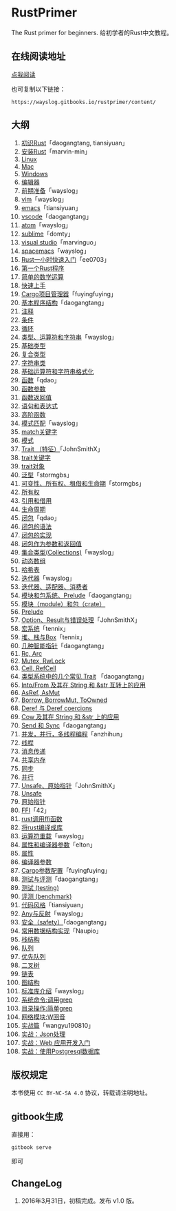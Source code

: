 # RustPrimer
The Rust primer for beginners.
给初学者的Rust中文教程。

## 在线阅读地址

[点我阅读](https://wayslog.gitbooks.io/rustprimer/content/)

也可复制以下链接：

```
https://wayslog.gitbooks.io/rustprimer/content/
```

## 大纲

1. [初识Rust](./01-1st-glance/README.md)「daogangtang, tiansiyuan」
2. [安装Rust](./02-install/02-00-preface.md)「marvin-min」
  1. [Linux](./02-install/02-01-install_rust_on_linux.md)
  2. [Mac](./02-install/02-02-install_rust_on_mac_os.md)
  3. [Windows](./02-install/02-03-install_rust_on_windows.md)
3. [编辑器](./03-editors/03-00-preface.md)
  1. [前期准备](./03-editors/03-01-before.md)「wayslog」
  1. [vim](./03-editors/03-02-vim.md)「wayslog」
  2. [emacs](./03-editors/03-03-emacs.md)「tiansiyuan」
  3. [vscode](./03-editors/03-04-vscode.md)「daogangtang」
  4. [atom](./03-editors/03-05-atom.md)「wayslog」
  6. [sublime](./03-editors/03-06-sublime.md)「domty」
  7. [visual studio](./03-editors/03-07-visualstudio.md)「marvinguo」
  9. [spacemacs](./03-editors/03-10-spacemacs.md)「wayslog」
4. [Rust一小时快速入门](./04-quickstart/04-00-intro.md)「ee0703」
  1. [第一个Rust程序](./04-quickstart/04-01-hello-world.md)
  2. [简单的数学运算](./04-quickstart/04-02-basic-math.md)
  3. [快速上手](./04-quickstart/04-03-cheet-sheet.md)
5. [Cargo项目管理器](./05-cargo-projects-manager/05-cargo-projects-manager.md)「fuyingfuying」
6. [基本程序结构](./06-flow/06-00-preface.md)「daogangtang」
  1. [注释](./06-flow/06-01-comment.md)
  2. [条件](./06-flow/06-02-condition.md)
  3. [循环](./06-flow/06-03-repeatition.md)
7. [类型、运算符和字符串](07-type/07-00-preface.md)「wayslog」
  1. [基础类型](07-type/07-01-types.md)
  2. [复合类型](07-type/07-02-compound-types.md)
  2. [字符串类](07-type/07-03-strings.md)
  4. [基础运算符和字符串格式化](07-type/07-04-operator-and-format.md)
8. [函数](./08-function/08-00-overview.md)「qdao」
  1. [函数参数](./08-function/08-01-arguement.md)
  2. [函数返回值](./08-function/08-02-return_value.md)
  3. [语句和表达式](08-function/08-03-statement_expression.md)
  4. [高阶函数](08-function/08-04-high_order_function.md)
9. [模式匹配](09-match/09-00-overview.md)「wayslog」
  1. [match关键字](09-match/09-01-match.md)
  2. [模式](09-match/09-02-pattern.md)
10. [Trait （特征）](10-trait/10-00-overview.md)「JohnSmithX」
  1. [trait关键字](10-trait/10-01-trait.md)
  2. [trait对象](10-trait/10-02-trait-object.md)
11. [泛型](11-generics/11-01-generics.md)「stormgbs」
12. [可变性、所有权、租借和生命期](12-ownership-system/12-00-ownership_system.md)「stormgbs」
  1. [所有权](12-ownership-system/12-01-ownership.md)
  2. [引用和借用](12-ownership-system/12-02-borrowing_references.md)
  3. [生命周期](12-ownership-system/12-03-lifetimes.md)
13. [闭包](13-closure/13-00-overview.md)「qdao」
  1. [闭包的语法](13-closure/13-01-syntax.md)
  2. [闭包的实现](13-closure/13-02-implementation.md)
  3. [闭包作为参数和返回值](13-closure/13-03-as_argument_return_value.md)
14. [集合类型(Collections)](14-collections/14-00-overview.md)「wayslog」
  1. [动态数组](14-collections/14-01-vec.md)
  2. [哈希表](14-collections/14-02-hashmap.md)
15. [迭代器](15-iterator/15-00-overview.md)「wayslog」
  1. [迭代器、适配器、消费者](15-iterator/15-01-iterator.md)
16. [模块和包系统、Prelude](16-modules/16-00-preface.md)「daogangtang」
  1. [模块（module）和包（crate）](16-modules/16-01-module.md)
  2. [Prelude](16-modules/16-02-prelude.md)
17. [Option、Result与错误处理](17-error-handling/17-01-option-result.md)「JohnSmithX」
18. [宏系统](18-macro/18-01-macro.md)「tennix」
19. [堆、栈与Box](./19-heap-stack/heap-stack.md)「tennix」
20. [几种智能指针](./20-rcarc/20-00-preface.md)「daogangtang」
  1. [Rc, Arc](./20-rcarc/20-01-rcarc.md)
  2. [Mutex, RwLock](./20-rcarc/20-02-mutex.md)
  3. [Cell, RefCell](./20-rcarc/20-03-cell.md)
21. [类型系统中的几个常见 Trait](./21-intoborrow/21-00-preface.md) 「daogangtang」
  1. [Into/From 及其在 String 和 &str 互转上的应用](./21-intoborrow/21-01-into.md)
  2. [AsRef, AsMut](./21-intoborrow/21-02-asref.md)
  3. [Borrow, BorrowMut, ToOwned](./21-intoborrow/21-03-borrow.md)
  4. [Deref 与 Deref coercions](./21-intoborrow/21-04-deref.md)
  5. [Cow 及其在 String 和 &str 上的应用](./21-intoborrow/21-05-cow.md)
22. [Send 和 Sync](./22-marker/21-01-sendsync.md)「daogangtang」
23. [并发，并行，多线程编程](./23-concurrency-parallel-threads/23-00-preface.md)「anzhihun」
  1. [线程](./23-concurrency-parallel-threads/24-01-thread.md)
  2. [消息传递](./23-concurrency-parallel-threads/24-02-message-passing.md)
  3. [共享内存](./23-concurrency-parallel-threads/24-03-share-memory.md)
  4. [同步](./23-concurrency-parallel-threads/24-04-synchronize.md)
  5. [并行](./23-concurrency-parallel-threads/24-05-parallel.md)
24. [Unsafe、原始指针](24-unsafety-rawpointer/24-00-preface.md)「JohnSmithX」
  1. [Unsafe](24-unsafety-rawpointer/24-01-unsafety.md)
  2. [原始指针](24-unsafety-rawpointer/24-02-raw-pointer.md)
25. [FFI](25-ffi/25-00-preface.md)「42」
  1. [rust调用ffi函数](25-ffi/25-01-calling-ffi-functions.md)
  2. [将rust编译成库](25-ffi/25-02-compiling-rust-to-lib.md)
26. [运算符重载](26-operator-overload/26-01-operator.md)「wayslog」
27. [属性和编译器参数](27-attr-and-compiler-args/27-00-preface.md)「elton」
  1. [属性](27-attr-and-compiler-args/27-01-attributes.md)
  2. [编译器参数](27-attr-and-compiler-args/27-02-rustc-options.md)
28. [Cargo参数配置](28-cargo-detailed-cfg/28-01-cargo-detailed-cfg.md)「fuyingfuying」
29. [测试与评测](29-testing/29-00-preface.md)「daogangtang」
  1. [测试 (testing)](29-testing/29-01-threearchtest.md)
  2. [评测 (benchmark)](29-testing/29-02-bench.md)
30. [代码风格](30-coding-style/30-01-style.md)「tiansiyuan」
31. [Any与反射](31-any/31-01-any.md)「wayslog」
32. [安全（safety）](32-safety/32-01-safety.md)「daogangtang」
33. [常用数据结构实现](33-data-struct/33-00-preface.md)「Naupio」
  1. [栈结构](33-data-struct/33-01-stack.md)
  2. [队列](33-data-struct/33-02-queue.md)
  3. [优先队列](33-data-struct/33-03-priority_queue.md)
  4. [二叉树](33-data-struct/33-04-binary_tree.md)
  5. [链表](33-data-struct/33-05-linked_list.md)
  6. [图结构](33-data-struct/33-06-graph.md)
34. [标准库介绍](34-std/34-00-overview.md)「wayslog」
  1. [系统命令:调用grep](34-std/34-01-process.md)
  2. [目录操作:简单grep](34-std/34-02-fs-and-path.md)
  3. [网络模块:W回音](34-std/34-03-net.md)
35. [实战篇](35-action/35-00-preface.md)「wangyu190810」
  1. [实战：Json处理](35-action/json_data/readme.md)
  2. [实战：Web 应用开发入门](35-action/mysite/readme.md)
  3. [实战：使用Postgresql数据库](35-action/db/readme.md)

## 版权规定

本书使用 `CC BY-NC-SA 4.0` 协议，转载请注明地址。

## gitbook生成

直接用：

```
gitbook serve
```

即可

## ChangeLog

1. 2016年3月31日，初稿完成。发布 v1.0 版。
